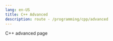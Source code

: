 ```yaml
---
lang: en-US
title: C++ Advanced
description: route - /programming/cpp/advanced
---
```


C++ advanced page
